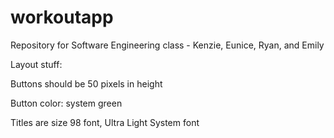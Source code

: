 # workoutapp
Repository for Software Engineering class - Kenzie, Eunice, Ryan, and Emily

Layout stuff:

Buttons should be 50 pixels in height


Button color: system green


Titles are size 98 font, Ultra Light System font
